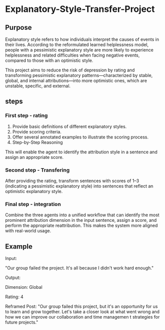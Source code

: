 # Explanatory-Style-Transfer-Project
## Purpose

Explanatory style refers to how individuals interpret the causes of events in their lives. According to the reformulated learned helplessness model, people with a pessimistic explanatory style are more likely to experience helplessness and related difficulties when facing negative events, compared to those with an optimistic style.

This project aims to reduce the risk of depression by rating and transforming pessimistic explanatory patterns—characterized by stable, global, and internal attributions—into more optimistic ones, which are unstable, specific, and external.

## steps
### First step - rating
1. Provide basic definitions of different explanatory styles.
2. Provide scoring criteria.
3. Offer several annotated examples to illustrate the scoring process.
4. Step-by-Step Reasoning
   
This will enable the agent to identify the attribution style in a sentence and assign an appropriate score.
### Second step - Transfering
After providing the rating, transform sentences with scores of 1–3 (indicating a pessimistic explanatory style) into sentences that reflect an optimistic explanatory style.

### Final step - integration
Combine the three agents into a unified workflow that can identify the most prominent attribution dimension in the input sentence, assign a score, and perform the appropriate reattribution. This makes the system more aligned with real-world usage.

## Example
Input:

"Our group failed the project. It's all because I didn't work hard enough."

Output: 

Dimension: Global

Rating: 4

Reframed Post:
"Our group failed this project, but it's an opportunity for us to learn and grow together. Let's take a closer look at what went wrong and how we can improve our collaboration and time managemen t strategies for future projects."

